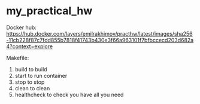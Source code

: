 # my_practical_hw
Docker hub: https://hub.docker.com/layers/emilrakhimov/practhw/latest/images/sha256-11cb228f87c7fdd855b7818f41743b430e3f66a963101f7bfbccecd203d682a4?context=explore

Makefile:
1) build to build
2) start to run container
3) stop to stop
4) clean to clean
5) healthcheck to check you have all you need
